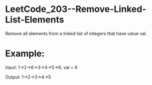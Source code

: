 # LeetCode_203--Remove-Linked-List-Elements

Remove all elements from a linked list of integers that have value val.

# Example:

Input:  1->2->6->3->4->5->6, val = 6

Output: 1->2->3->4->5
